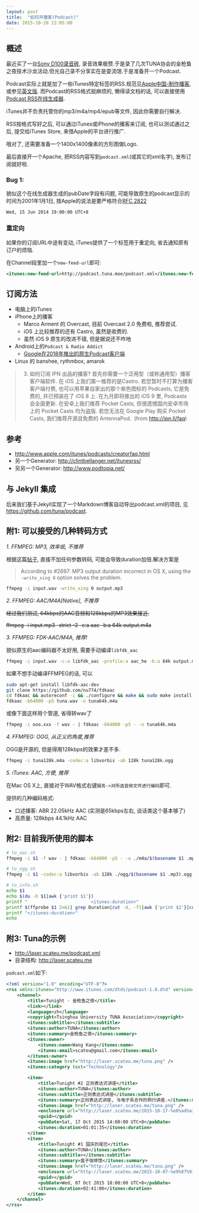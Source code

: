 ```yaml
---
layout: post
title:  "如何开播客(Podcast)"
date: 2015-10-28 22:05:00
---
```


## 概述

最近买了一台[Sony D100录音砖](http://item.jd.com/988958.html), 录音效果极赞.于是录了几次TUNA协会的金枪鱼之夜技术沙龙活动.但光自己录不分享实在是耍流氓.于是准备开一个Podcast.

Podcast实际上就是加了一些iTunes特定标签的RSS.规范见[Apple中国-制作播客](http://www.apple.com/cn/itunes/podcasts/specs.html), 或参见[英文版](http://www.apple.com/itunes/podcasts/specs.html).
而Podcast的RSS格式挺麻烦的, 懒得读文档的话, 可以直接使用[Podcast RSS在线生成器](http://codepen.io/jon-walstedt/pen/jsIup).

iTunes并不负责托管你的mp3/m4a/mp4/epub等文件, 因此你需要自行解决.

RSS按格式写好之后, 可以通过iTunes或iPhone的播客来订阅, 也可以测试通过之后, 提交给iTunes Store, 来借Apple的平台进行推广.


哦对了, 还需要准备一个1400x1400像素的方形图做Logo.

最后直接开一个Apache, 把RSS内容写到`podcast.xml`(或其它的xml名字), 发布订阅就好啦.


### Bug 1:

貌似这个在线生成器生成的pubDate字段有问题, 可能导致原生的podcast显示的时间为2001年1月1日, 按Apple的说法是要严格符合[RFC 2822](http://www.faqs.org/rfcs/rfc2822.html)

    Wed, 15 Jun 2014 19:00:00 UTC+8

### 重定向

如果你的订阅URL中途有变动, iTunes提供了一个标签用于重定向, 省去通知原有订户的烦恼. 

在Channel段里加一个`new-feed-url`即可:

```xml
<itunes:new-feed-url>http://podcast.tuna.moe/podcast.xml</itunes:new-feed-url>
```

## 订阅方法

 - 电脑上的iTunes
 - iPhone上的播客
   - Marco Arment 的 Overcast, 目前 Overcast 2.0 免费啦, 推荐尝试.
   - iOS 上比较推荐的还有 Castro, 虽然是收费的. 
   - 虽然 iOS 9 原生的改进不错, 但是据说还不咋地
 - Android上的`Podcast & Radio Addict`
   - [Google在2018年推出的原生Podcast客户端](https://play.google.com/store/apps/details?id=com.google.android.apps.podcasts)
 - Linux 的 banshee, rythmbox, amarok



> 3. 如何订阅 IPN 出品的播客? 
> 首先你需要一个泛用型（或称通用型）播客客户端软件. 在 iOS 上我们第一推荐的是Castro. 若您暂时不打算为播客客户端付费, 也可以用苹果自家出的那个紫色图标的 Podcasts, 它是免费的, 并已预装在了 iOS 8 上. 在九月即将推出的 iOS 9 里, Podcasts 会全面更新. 
> 在安卓上我们推荐 Pocket Casts, 但很遗憾国内安卓市场上的 Pocket Casts 均为盗版. 若您无法在 Google Play 购买 Pocket Casts, 我们推荐开源且免费的 AntennaPod. ​
(from <http://ipn.li/faq>)



## 参考

 - <http://www.apple.com/itunes/podcasts/creatorfaq.html>
 - 另一个Generator: <http://clintbellanger.net/itunesrss/>
 - 另另一个Generator: <http://www.podtopia.net/>


## 与 Jekyll 集成 

后来我们基于Jekyll实现了一个Markdown博客自动导出podcast.xml的项目, 见<https://github.com/tuna/podcast>. 



## 附1: 可以接受的几种转码方式

*1. FFMPEG: MP3, 效率低, 不推荐*

根据这篇[帖子](http://superuser.com/questions/607703/wrong-audio-duration-with-ffmpeg), 直接不加任何参数转码, 可能会导致duration加倍.解决方案是

> According to #2697: MP3 output duration incorrect in OS X, using the `-write_xing 0` option solves the problem.

```bash
ffmpeg -i input.wav -write_xing 0 output.mp3
```

*2. FFMPEG: AAC/M4A[Native], 不推荐*

<del>经过我们测试, 64kbps的AAC音频和128kbps的MP3效果接近.</del>

<del>    ffmpeg -i input.mp3 -strict -2 -c:a aac -b:a 64k output.m4a </del>


*3. FFMPEG: FDK-AAC/M4A, 推荐!*

貌似原生的aac编码器不太好用, 需要手动编译`libfdk_aac`

```bash
ffmpeg -i input.wav -c:a libfdk_aac -profile:a aac_he -b:a 64k output.m4a
```

如果不想手动编译FFMPEG的话, 可以

```bash
sudo apt-get install libfdk-aac-dev
git clone https://github.com/nu774/fdkaac
cd fdkaac && autoreconf -i && ./configure && make && sudo make install
fdkaac -b64000 -p5 tuna.wav -o tuna64k.m4a
```

或像下面这样用个管道, 省得转wav了

```bash
ffmpeg -i ooo.xxx -f wav - | fdkaac -b64000 -p5 - -o tuna64k.m4a
```


*4. FFMPEG: OGG, 从正义的角度,推荐*

OGG是开源的, 但是得用128kbps的效果才差不多.

```bash
ffmpeg -i tuna128k.m4a -codec:a libvorbis -ab 128k tuna128k.ogg
```


*5. iTunes: AAC, 方便, 推荐*

在Mac OS X上, 直接对于WAV格式右键`服务->对所选音频文件进行编码`即可.

提供的几种编码格式:

 - 口述播客: ABR 22.05kHz AAC (实测是65kbps左右, 谈话类这个基本够了)
 - 高质量: 128kbps 44.1kHz AAC


## 附2: 目前我所使用的脚本 

```bash
# to_aac.sh 
ffmpeg -i $1 -f wav - | fdkaac -b64000 -p5 - -o ./m4a/$(basename $1 .mp3).m4a

# to_ogg.sh 
ffmpeg -i $1 -codec:a libvorbis -ab 128k ./ogg/$(basename $1 .mp3).ogg

# to_info.sh 
echo $1
echo $(du -b $1|awk {'print $1'})
printf "                        <itunes:duration>"
printf $(ffprobe $1 2>&1| grep Duration|cut -d, -f1|awk {'print $2'}|cut -d. -f1)
printf "</itunes:duration>"
echo 
```

## 附3: Tuna的示例 

 - <http://laser.scateu.me/podcast.xml>
 - 目录结构: <http://laser.scateu.me>

`podcast.xml`如下:

```xml
<?xml version="1.0" encoding="UTF-8"?>
<rss xmlns:itunes="http://www.itunes.com/dtds/podcast-1.0.dtd" version="2.0">
    <channel>
	    <title>Tunight - 金枪鱼之夜</title>
	    <link></link>
	    <language>zh</language>
	    <copyright>Tsinghua University TUNA Association</copyright>
	    <itunes:subtitle></itunes:subtitle>
	    <itunes:author>TUNA</itunes:author>
	    <itunes:summary>金枪鱼之夜</itunes:summary>  
	    <itunes:owner>
		    <itunes:name>Wang Kang</itunes:name>
		    <itunes:email>scateu@gmail.com</itunes:email>
	    </itunes:owner>
	    <itunes:image href="http://laser.scateu.me/tuna.png" />
	    <itunes:category text="Technology"/>

	    <item>
		    <title>Tunight #2 正则表达式讲座</title>
		    <itunes:author>TUNA</itunes:author>
		    <itunes:subtitle>正则表达式讲座</itunes:subtitle>
		    <itunes:summary>正则表达式讲座, 与电子系合作的例行讲座.</itunes:summary>
		    <itunes:image href="http://laser.scateu.me/tuna.png" />
		    <enclosure url="http://laser.scateu.me/2015-10-17-%e6%ad%a3%e5%88%99%e8%a1%a8%e8%be%be%e5%bc%8f%e8%ae%b2%e5%ba%a7.m4a" length="29918464" type="audio/mpeg"/>
		    <guid></guid>
		    <pubDate>Sat, 17 Oct 2015 14:00:00 UTC+8</pubDate>
		    <itunes:duration>01:01:35</itunes:duration>
	    </item>
	    <item>
		    <title>Tunight #1 国庆的尾巴</title>
		    <itunes:author>TUNA</itunes:author>
		    <itunes:subtitle></itunes:subtitle>
		    <itunes:summary>盒子咖啡馆</itunes:summary>
		    <itunes:image href="http://laser.scateu.me/tuna.png" />
		    <enclosure url="http://laser.scateu.me/2015-10-07-%e9%87%91%e6%9e%aa%e9%b1%bc%e4%b9%8b%e5%a4%9c.m4a" length="78251570" type="audio/mpeg"/>
		    <guid></guid>
		    <pubDate>Wed, 07 Oct 2015 18:00:00 UTC+8</pubDate>
		    <itunes:duration>02:41:06</itunes:duration>
	    </item>
    </channel>
</rss>
```
